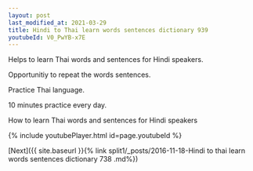```yaml
---
layout: post
last_modified_at: 2021-03-29
title: Hindi to Thai learn words sentences dictionary 939 
youtubeId: V0_PwYB-x7E
---
```

 
 
Helps to learn Thai words and sentences for Hindi speakers.

Opportunitiy to repeat the words sentences. 

Practice Thai language. 
 
10 minutes practice every day. 
 
How to learn Thai words and sentences for Hindi speakers 
 
{% include youtubePlayer.html id=page.youtubeId %}
 
 
[Next]({{ site.baseurl }}{% link  split1/_posts/2016-11-18-Hindi to thai learn words sentences dictionary 738 .md%})
 
